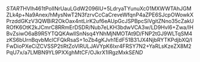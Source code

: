$START$HVlh461tPolINrUauLGdW2096lU+5LdryaTYunuXc01MXWWTAhJGMZLk4p+Na9Anex/hMysNwT2N3fzrvCcCaCreveWfqnP4aZPE6SJcpOWowkXPrzddGKzV3QWBiR2OkOax4ntLirK2uf6eAUpGcJSPBpcSiVgitZNno35cZakUROfK6OtK2kJCmrC8RRmErDSDR/Nub7eLKH3bdwVCA3w/LD9Hvl6+Zwa/IHBvZsiwO6aB9R5YTQQKAwIlSnNsq4YNhMjNMOTAt9D/FNP2tGJ9WLTqSM4zKS6bUrnBqvbMclCFQkRsaS+1oZb4gKJvh1EdF51B31JX4NjbRYTKPdjbXQ/IFwDioPXeCiZCVSSP2tiRtZoVIRULJAVYpK6Ixr4FRSY7N2+YaRLsKzeZX8M2PqU7x/a7LMBN9YL9PXXghMtCF/OJkrX1IRgzMxkS$END$
